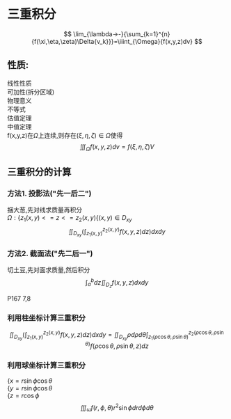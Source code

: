 # 三重积分  
$$ \lim_{\lambda→-}{\sum_{k=1}^{n}{f(\xi,\eta,\zeta)\Delta{v_k}}}=\iiint_{\Omega}{f(x,y,z)dv} $$
## 性质:  
线性性质  
可加性(拆分区域)  
物理意义  
不等式  
估值定理  
中值定理  
f(x,y,z)在$\Omega$上连续,则存在$(\xi,\eta,\zeta)\in{\Omega}$使得  
$$ \iiint_{\Omega}{f(x,y,z)dv}=f(\xi,\eta,\zeta)V $$
## 三重积分的计算
### 方法1. 投影法("先一后二")  
捆大葱,先对线求质量再积分  
$\Omega:\{z_1(x,y)<=z<=z_2(x,y) \{(x,y)\in{D_{xy}}$
$$ \iint_{D_{xy}}({\int_{z_1(x,y)}^{z_2(x,y)}{f(x,y,z)dz})dxdy} $$
### 方法2. 截面法("先二后一")
切土豆,先对面求质量,然后积分  
$$ \int_{a}^{b}dz{\iint_{D_z}{f(x,y,z)dxdy}} $$


P167 
7,8



### 利用柱坐标计算三重积分  
$$ \iint_{D_{xy}}({\int_{z_1(x,y)}^{z_2(x,y)}{f(x,y,z)dz})dxdy}=\iint_{D_{xy}}{\rho d\rho d\theta}\int_{z_1(\rho\cos\theta,\rho\sin\theta)}^{z_2(\rho\cos\theta,\rho\sin\theta)}{f(\rho\cos\theta,\rho\sin\theta,z)dz} $$

### 利用球坐标计算三重积分  
$\{x=r\sin\phi\cos\theta$  
$\{y=r\sin\phi\cos\theta$  
$\{z=r\cos\phi$  
$$ \iiint_{\omega}{f(r,\phi,\theta){r^2\sin\phi{drd\phi d\theta}}} $$

